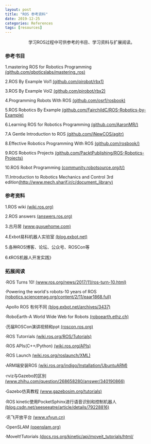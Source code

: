 ```yaml
---
layout: post
title: "ROS 参考资料"
date: 2019-12-25
categories: References
tags: [resources]
---
```


<center>学习ROS过程中可供参考的书目、学习资料与扩展阅读。</center> 

<!--more-->

### 参考书目

1.mastering ROS for Robotics Programming [(github.com/qboticslabs/mastering_ros)](https://github.com/qboticslabs/mastering_ros) 

2.ROS By Example Vol1 [(github.com/pirobot/rbx1)](https://github.com/pirobot/rbx1) 

3.ROS By Example Vol2 [(github.com/pirobot/rbx2)](https://github.com/pirobot/rbx2) 

4.Programming Robots With ROS [(github.com/osrf/rosbook)](https://github.com/osrf/rosbook) 

5.ROS Robotics By Example [(github.com/FairchildC/ROS-Robotics-by-Example)](https://github.com/FairchildC/ROS-Robotics-by-Example) 

6.Learning ROS for Robotics Programming [(github.com/AaronMR/)](https://github.com/AaronMR/Learning_ROS_for_Robotics_Programming_2nd_edition) 

7.A Gentle Introduction to ROS [(github.com/iNewCOS/agitr)](https://github.com/iNewCOS/agitr) 

8.Effective Robotics Programming With ROS [(github.com/rosbook/)](https://github.com/rosbook/effective_robotics_programming_with_ros)

9.ROS Robotics Projects [(github.com/PacktPublishing/ROS-Robotics-Projects)](https://github.com/PacktPublishing/ROS-Robotics-Projects)  

10.ROS Robot Programming [(community.robotsource.org/t/)](https://community.robotsource.org/t/download-the-ros-robot-programming-book-for-free/51)

11.Introduction to Robotics Mechanics and Control 3rd edition[(http://www.mech.sharif.ir/c/document_library)](http://www.mech.sharif.ir/c/document_library/get_file?uuid=5a4bb247-1430-4e46-942c-d692dead831f&groupId=14040)

### 参考资料

1.ROS wiki [(wiki.ros.org)](https://wiki.ros.org)

2.ROS answers [(answers.ros.org)](https://answers.ros.org)

3.古月居 [(www.guyuehome.com)](https://www.guyuehome.com)

4.Exbot易科机器人实验室 [(blog.exbot.net)](https://blog.exbot.net)

5.各种ROS博客、论坛、公众号、ROSCon等

6.《ROS机器人开发实践》

### 拓展阅读

·ROS Turns 10!
[(www.ros.org/news/2017/11/ros-turn-10.html)](https://www.ros.org/news/2017/11/ros-turn-10.html)

·Powering the world's robots-10 years of ROS
[(robotics.sciencemag.org/content/2/11/eaar1868.full)](https://robotics.sciencemag.org/content/2/11/eaar1868.full)

·Apollo ROS 有何不同
[(blog.exbot.net/archives/3437)](https://blog.exbot.net/archives/3437)

·RoboEarth-A World Wide Web for Robots
[(roboearth.ethz.ch)](https://roboearth.ethz.ch)

·历届ROSCon演讲视频和ppt
[(roscon.ros.org)](https://roscon.ros.org)

·ROS Tutorrials
[(wiki.ros.org/ROS/Tutorials)](https://wiki.ros.org/ROS/Tutorials)

·ROS APIs(C++/Python)
[(wiki.ros.org/APIs)](https://wiki.ros.org/APIs)

·ROS Launch
[(wiki.ros.org/roslaunch/XML)](https://wiki.ros.org/roslaunch/XML)

·ARM端安装ROS
[(wiki.ros.org/indigo/Installation/UbuntuARM)](https://wiki.ros.org/indigo/Installation/UbuntuARM)

·rviz与Gazebo的区别
[(www.zhihu.com/question/268658280/answer/340190866)](https://www.zhihu.com/question/268658280/answer/340190866)

·Gazebo仿真教程
[(www.gazebosim.org/tutorials)](https://www.gazebosim.org/tutorials)

·ROS kinetic使用PocketSphinx进行语音识别和控制机器人
[(blog.csdn.net/seeseeatre/article/details/79228816)](https://blog.csdn.net/seeseeatre/article/details/79228816)

·讯飞开放平台
[(www.xfyun.cn)](https://www.xfyun.cn/)

·OpenSLAM
[(openslam.org)](http://openslam.org/)

·MoveIt!Tutorials
[(docs.ros.org/kinetic/api/moveit_tutorials/html/](http://docs.ros.org/kinetic/api/moveit_tutorials/html/)